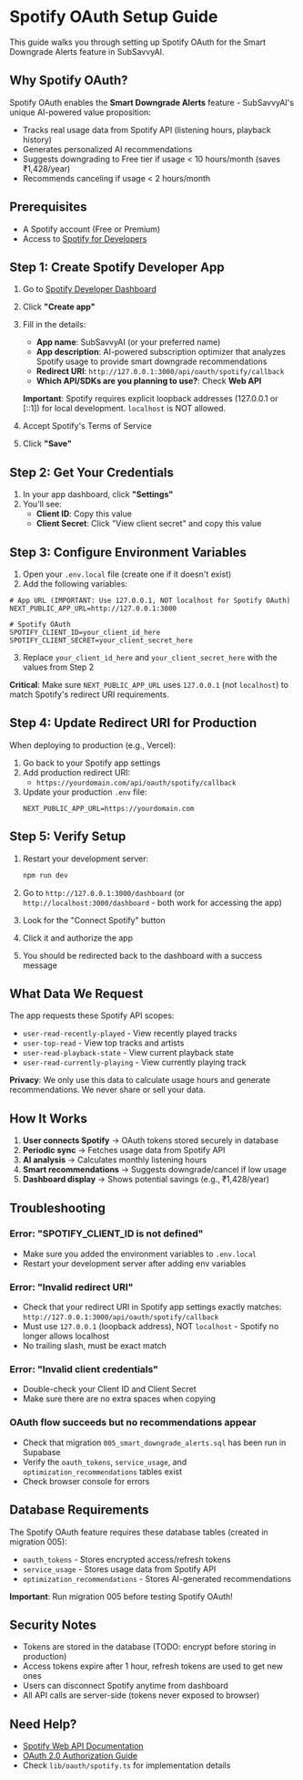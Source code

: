 # Spotify OAuth Setup Guide

This guide walks you through setting up Spotify OAuth for the Smart Downgrade Alerts feature in SubSavvyAI.

## Why Spotify OAuth?

Spotify OAuth enables the **Smart Downgrade Alerts** feature - SubSavvyAI's unique AI-powered value proposition:
- Tracks real usage data from Spotify API (listening hours, playback history)
- Generates personalized AI recommendations
- Suggests downgrading to Free tier if usage < 10 hours/month (saves ₹1,428/year)
- Recommends canceling if usage < 2 hours/month

## Prerequisites

- A Spotify account (Free or Premium)
- Access to [Spotify for Developers](https://developer.spotify.com/dashboard)

## Step 1: Create Spotify Developer App

1. Go to [Spotify Developer Dashboard](https://developer.spotify.com/dashboard)
2. Click **"Create app"**
3. Fill in the details:
   - **App name**: SubSavvyAI (or your preferred name)
   - **App description**: AI-powered subscription optimizer that analyzes Spotify usage to provide smart downgrade recommendations
   - **Redirect URI**: `http://127.0.0.1:3000/api/oauth/spotify/callback`
   - **Which API/SDKs are you planning to use?**: Check **Web API**

   **Important**: Spotify requires explicit loopback addresses (127.0.0.1 or [::1]) for local development. `localhost` is NOT allowed.
4. Accept Spotify's Terms of Service
5. Click **"Save"**

## Step 2: Get Your Credentials

1. In your app dashboard, click **"Settings"**
2. You'll see:
   - **Client ID**: Copy this value
   - **Client Secret**: Click "View client secret" and copy this value

## Step 3: Configure Environment Variables

1. Open your `.env.local` file (create one if it doesn't exist)
2. Add the following variables:

```env
# App URL (IMPORTANT: Use 127.0.0.1, NOT localhost for Spotify OAuth)
NEXT_PUBLIC_APP_URL=http://127.0.0.1:3000

# Spotify OAuth
SPOTIFY_CLIENT_ID=your_client_id_here
SPOTIFY_CLIENT_SECRET=your_client_secret_here
```

3. Replace `your_client_id_here` and `your_client_secret_here` with the values from Step 2

**Critical**: Make sure `NEXT_PUBLIC_APP_URL` uses `127.0.0.1` (not `localhost`) to match Spotify's redirect URI requirements.

## Step 4: Update Redirect URI for Production

When deploying to production (e.g., Vercel):

1. Go back to your Spotify app settings
2. Add production redirect URI:
   - `https://yourdomain.com/api/oauth/spotify/callback`
3. Update your production `.env` file:
   ```env
   NEXT_PUBLIC_APP_URL=https://yourdomain.com
   ```

## Step 5: Verify Setup

1. Restart your development server:
   ```bash
   npm run dev
   ```

2. Go to `http://127.0.0.1:3000/dashboard` (or `http://localhost:3000/dashboard` - both work for accessing the app)

3. Look for the "Connect Spotify" button

4. Click it and authorize the app

5. You should be redirected back to the dashboard with a success message

## What Data We Request

The app requests these Spotify API scopes:
- `user-read-recently-played` - View recently played tracks
- `user-top-read` - View top tracks and artists
- `user-read-playback-state` - View current playback state
- `user-read-currently-playing` - View currently playing track

**Privacy**: We only use this data to calculate usage hours and generate recommendations. We never share or sell your data.

## How It Works

1. **User connects Spotify** → OAuth tokens stored securely in database
2. **Periodic sync** → Fetches usage data from Spotify API
3. **AI analysis** → Calculates monthly listening hours
4. **Smart recommendations** → Suggests downgrade/cancel if low usage
5. **Dashboard display** → Shows potential savings (e.g., ₹1,428/year)

## Troubleshooting

### Error: "SPOTIFY_CLIENT_ID is not defined"
- Make sure you added the environment variables to `.env.local`
- Restart your development server after adding env variables

### Error: "Invalid redirect URI"
- Check that your redirect URI in Spotify app settings exactly matches: `http://127.0.0.1:3000/api/oauth/spotify/callback`
- Must use `127.0.0.1` (loopback address), NOT `localhost` - Spotify no longer allows localhost
- No trailing slash, must be exact match

### Error: "Invalid client credentials"
- Double-check your Client ID and Client Secret
- Make sure there are no extra spaces when copying

### OAuth flow succeeds but no recommendations appear
- Check that migration `005_smart_downgrade_alerts.sql` has been run in Supabase
- Verify the `oauth_tokens`, `service_usage`, and `optimization_recommendations` tables exist
- Check browser console for errors

## Database Requirements

The Spotify OAuth feature requires these database tables (created in migration 005):

- `oauth_tokens` - Stores encrypted access/refresh tokens
- `service_usage` - Stores usage data from Spotify API
- `optimization_recommendations` - Stores AI-generated recommendations

**Important**: Run migration 005 before testing Spotify OAuth!

## Security Notes

- Tokens are stored in the database (TODO: encrypt before storing in production)
- Access tokens expire after 1 hour, refresh tokens are used to get new ones
- Users can disconnect Spotify anytime from dashboard
- All API calls are server-side (tokens never exposed to browser)

## Need Help?

- [Spotify Web API Documentation](https://developer.spotify.com/documentation/web-api)
- [OAuth 2.0 Authorization Guide](https://developer.spotify.com/documentation/web-api/tutorials/code-flow)
- Check `lib/oauth/spotify.ts` for implementation details
